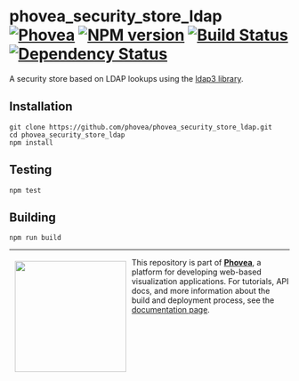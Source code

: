phovea_security_store_ldap [![Phovea][phovea-image]][phovea-url] [![NPM version][npm-image]][npm-url] [![Build Status][travis-image]][travis-url] [![Dependency Status][daviddm-image]][daviddm-url]
=====================

A security store based on LDAP lookups using the [ldap3 library](https://ldap3.readthedocs.io/).

Installation
------------

```
git clone https://github.com/phovea/phovea_security_store_ldap.git
cd phovea_security_store_ldap
npm install
```

Testing
-------

```
npm test
```

Building
--------

```
npm run build
```



***

<a href="https://caleydo.org"><img src="http://caleydo.org/assets/images/logos/caleydo.svg" align="left" width="200px" hspace="10" vspace="6"></a>
This repository is part of **[Phovea](http://phovea.caleydo.org/)**, a platform for developing web-based visualization applications. For tutorials, API docs, and more information about the build and deployment process, see the [documentation page](http://phovea.caleydo.org).


[phovea-image]: https://img.shields.io/badge/Phovea-Server%20Plugin-10ACDF.svg
[phovea-url]: https://phovea.caleydo.org
[npm-image]: https://badge.fury.io/js/phovea_security_store_ldap.svg
[npm-url]: https://npmjs.org/package/phovea_security_store_ldap
[travis-image]: https://travis-ci.org/phovea/phovea_security_store_ldap.svg?branch=master
[travis-url]: https://travis-ci.org/phovea/phovea_security_store_ldap
[daviddm-image]: https://david-dm.org/phovea/phovea_security_store_ldap/status.svg
[daviddm-url]: https://david-dm.org/phovea/phovea_security_store_ldap

